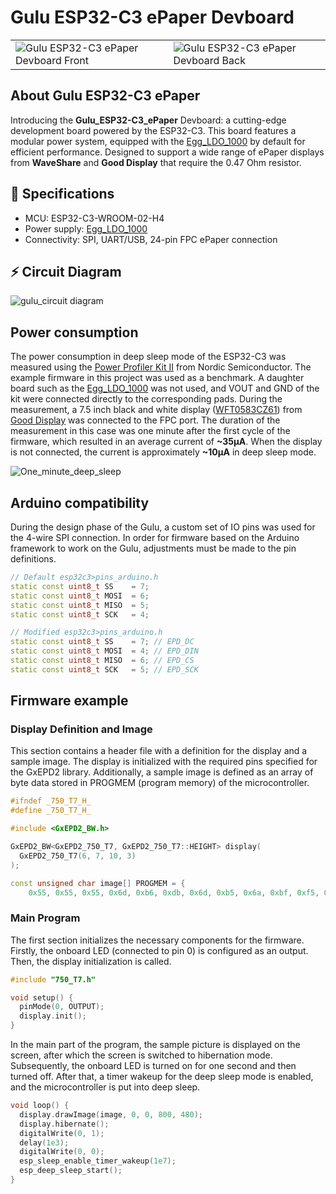 # Gulu ESP32-C3 ePaper Devboard

<table>
  <tr>
    <td><img src="https://github.com/Plaenkler/Gulu_ESP32-C3_ePaper/assets/60503970/1c677425-d5b5-43d3-83c9-e7d38f8b7d85" alt="Gulu ESP32-C3 ePaper Devboard Front"></td>
    <td><img src="https://github.com/Plaenkler/Gulu_ESP32-C3_ePaper/assets/60503970/6adeaed0-ecd0-44c0-b301-22731d2befba" alt="Gulu ESP32-C3 ePaper Devboard Back"></td>
  </tr>
</table>

## About Gulu ESP32-C3 ePaper

Introducing the **Gulu_ESP32-C3_ePaper** Devboard: a cutting-edge development board powered by the ESP32-C3.
This board features a modular power system, equipped with the [Egg_LDO_1000](https://github.com/Plaenkler/Egg_LDO_1000) by default for efficient performance.
Designed to support a wide range of ePaper displays from **WaveShare** and **Good Display** that require the 0.47 Ohm resistor.

## 📖 Specifications

 * MCU: ESP32-C3-WROOM-02-H4
 * Power supply: [Egg_LDO_1000](https://github.com/Plaenkler/Egg_LDO_1000)
 * Connectivity: SPI, UART/USB, 24-pin FPC ePaper connection

## ⚡ Circuit Diagram

![gulu_circuit diagram](https://github.com/Plaenkler/Gulu_ESP32-C3_ePaper/assets/60503970/1ba6de68-8dc7-44b1-94b2-039d5cceef62)

## Power consumption

The power consumption in deep sleep mode of the ESP32-C3 was measured using the [Power Profiler Kit II](https://www.nordicsemi.com/Products/Development-hardware/Power-Profiler-Kit-2) from Nordic Semiconductor.
The example firmware in this project was used as a benchmark.
A daughter board such as the [Egg_LDO_1000](https://github.com/Plaenkler/Egg_LDO_1000) was not used, and VOUT and GND of the kit were connected directly to the corresponding pads.
During the measurement, a 7.5 inch black and white display ([WFT0583CZ61](https://www.good-display.com/product/396.html)) from [Good Display](https://www.good-display.com) was connected to the FPC port.
The duration of the measurement in this case was one minute after the first cycle of the firmware, which resulted in an average current of **~35μA**.
When the display is not connected, the current is approximately **~10μA** in deep sleep mode.

![One_minute_deep_sleep](https://github.com/Plaenkler/Gulu_ESP32-C3_ePaper/assets/60503970/87c6e501-ffcb-41a7-be25-fa08fab55342)


## Arduino compatibility

During the design phase of the Gulu, a custom set of IO pins was used for the 4-wire SPI connection.
In order for firmware based on the Arduino framework to work on the Gulu, adjustments must be made to the pin definitions.

```cpp
// Default esp32c3>pins_arduino.h
static const uint8_t SS    = 7;
static const uint8_t MOSI  = 6;
static const uint8_t MISO  = 5;
static const uint8_t SCK   = 4;

// Modified esp32c3>pins_arduino.h
static const uint8_t SS    = 7; // EPD_DC
static const uint8_t MOSI  = 4; // EPD_DIN
static const uint8_t MISO  = 6; // EPD_CS
static const uint8_t SCK   = 5; // EPD_SCK
```

## Firmware example

### Display Definition and Image

This section contains a header file with a definition for the display and a sample image.
The display is initialized with the required pins specified for the GxEPD2 library.
Additionally, a sample image is defined as an array of byte data stored in PROGMEM (program memory) of the microcontroller.

```cpp
#ifndef _750_T7_H_
#define _750_T7_H_

#include <GxEPD2_BW.h>

GxEPD2_BW<GxEPD2_750_T7, GxEPD2_750_T7::HEIGHT> display(
  GxEPD2_750_T7(6, 7, 10, 3)
);

const unsigned char image[] PROGMEM = {
    0x55, 0x55, 0x55, 0x6d, 0xb6, 0xdb, 0x6d, 0xb5, 0x6a, 0xbf, 0xf5, 0x22, ...
```

### Main Program

The first section initializes the necessary components for the firmware.
Firstly, the onboard LED (connected to pin 0) is configured as an output.
Then, the display initialization is called.

```cpp
#include "750_T7.h"

void setup() {
  pinMode(0, OUTPUT);
  display.init();
}
```

In the main part of the program, the sample picture is displayed on the screen, after which the screen is switched to hibernation mode.
Subsequently, the onboard LED is turned on for one second and then turned off.
After that, a timer wakeup for the deep sleep mode is enabled, and the microcontroller is put into deep sleep.

```cpp
void loop() {
  display.drawImage(image, 0, 0, 800, 480);
  display.hibernate();
  digitalWrite(0, 1);
  delay(1e3);
  digitalWrite(0, 0);
  esp_sleep_enable_timer_wakeup(1e7);
  esp_deep_sleep_start();
}
```
